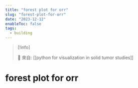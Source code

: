 ```yaml
---
title: "forest plot for orr"
slug: "forest-plot-for-orr"
date: "2023-12-12"
enableToc: false
tags:
  - building
---
```


> [!info]
>
> 🌱 來自: [[python for visualization in solid tumor studies]]

# forest plot for orr


